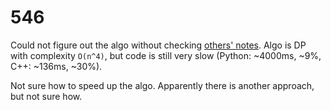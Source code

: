 # 546

Could not figure out the algo without checking [others' notes](https://leetcode.com/problems/remove-boxes/solutions/101310/java-top-down-and-bottom-up-dp-solutions). Algo is DP with complexity `O(n^4)`, but code is still very slow (Python: ~4000ms, ~9%, C++: ~136ms, ~30%).

Not sure how to speed up the algo. Apparently there is another approach, but not sure how.

